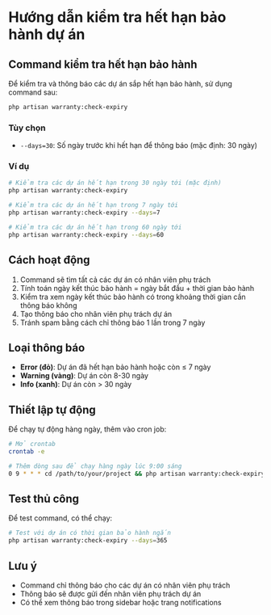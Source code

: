 # Hướng dẫn kiểm tra hết hạn bảo hành dự án

## Command kiểm tra hết hạn bảo hành

Để kiểm tra và thông báo các dự án sắp hết hạn bảo hành, sử dụng command sau:

```bash
php artisan warranty:check-expiry
```

### Tùy chọn

- `--days=30`: Số ngày trước khi hết hạn để thông báo (mặc định: 30 ngày)

### Ví dụ

```bash
# Kiểm tra các dự án hết hạn trong 30 ngày tới (mặc định)
php artisan warranty:check-expiry

# Kiểm tra các dự án hết hạn trong 7 ngày tới
php artisan warranty:check-expiry --days=7

# Kiểm tra các dự án hết hạn trong 60 ngày tới
php artisan warranty:check-expiry --days=60
```

## Cách hoạt động

1. Command sẽ tìm tất cả các dự án có nhân viên phụ trách
2. Tính toán ngày kết thúc bảo hành = ngày bắt đầu + thời gian bảo hành
3. Kiểm tra xem ngày kết thúc bảo hành có trong khoảng thời gian cần thông báo không
4. Tạo thông báo cho nhân viên phụ trách dự án
5. Tránh spam bằng cách chỉ thông báo 1 lần trong 7 ngày

## Loại thông báo

- **Error (đỏ)**: Dự án đã hết hạn bảo hành hoặc còn ≤ 7 ngày
- **Warning (vàng)**: Dự án còn 8-30 ngày
- **Info (xanh)**: Dự án còn > 30 ngày

## Thiết lập tự động

Để chạy tự động hàng ngày, thêm vào cron job:

```bash
# Mở crontab
crontab -e

# Thêm dòng sau để chạy hàng ngày lúc 9:00 sáng
0 9 * * * cd /path/to/your/project && php artisan warranty:check-expiry
```

## Test thủ công

Để test command, có thể chạy:

```bash
# Test với dự án có thời gian bảo hành ngắn
php artisan warranty:check-expiry --days=365
```

## Lưu ý

- Command chỉ thông báo cho các dự án có nhân viên phụ trách
- Thông báo sẽ được gửi đến nhân viên phụ trách dự án
- Có thể xem thông báo trong sidebar hoặc trang notifications 